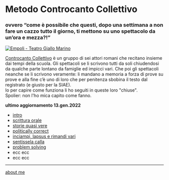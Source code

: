 # Metodo Controcanto Collettivo
### ovvero “come è possibile che questi, dopo una settimana a non fare un cazzo tutto il giorno, ti mettono su uno spettacolo da un’ora e mezza?!”

[![]( https://live.staticflickr.com/65535/51783179006_b48dbd8895_c.jpg "Empoli - Teatro Giallo Marino")](https://flic.kr/s/aHBqjzwAJ2) 

[Controcanto Collettivo](https://www.controcantocollettivo.it) è un gruppo di sei attori romani che recitano insieme dai tempi della scuola. Gli spettacoli se li scrivono tutti da soli chiudendosi da qualche parte lontano da famiglie ed impicci vari. Che poi gli spettacoli neanche se li scrivono veramente: li mandano a memoria a forza di prove su prove e alla fine c’è uno di loro che per penitenza sbobina il testo dal registrato (e giusto per la SIAE).  
Io per capire come funziona li ho seguiti in queste loro "chiuse".  
Spolier: non l'ho mica capito come fanno. 

**ultimo aggiornamento 13.gen.2022**  

- [intro](https://cacioman.github.io/controcanto000.html)  
- [scrittura orale](https://cacioman.github.io/controcanto002.html)    
- [storie quasi vere](https://cacioman.github.io/controcanto001.html)  
- [politically correct](https://cacioman.github.io/controcanto003.html)  
- [inciampi, lapsus e rimandi vari](https://cacioman.github.io/controcanto005.html)  
- [sentissela calla](https://cacioman.github.io/controcanto004.html)  
- [problem solving](https://cacioman.github.io/controcanto006.html)  
- ecc ecc
- ecc ecc


---  
[about me](https://about.me/cacioman)

